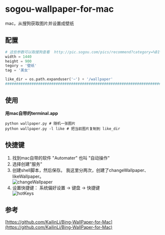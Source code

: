 # sogou-wallpaper-for-mac
mac，从搜狗获取图片并设置成壁纸

## 配置
```Python
# 这些参数可以取搜狗查看  http://pic.sogou.com/pics/recommend?category=%B1%DA%D6%BD&from=home#%E5%85%A8%E9%83%A8%2610
width = 1440
height = 900
tegory = '壁纸'
tag = '美女'

like_dir = os.path.expanduser('~') + '/wallpaper'
################################################################################
```

## 使用
**用mac自带的terminal.app**
```
python wallpaper.py # 随机一张图片
python wallpaper.py -l like # 把当前图片复制到 like_dir
```

## 快捷键
1. 找到mac自带的软件 "Automater" 也叫 "自动操作"  
2. 选择创建"服务"  
3. 创建shell脚本，然后保存。 我这里分两次，创建了changeWallpaper、likeWallpaper。    
![changeWallpaper](https://github.com/lepoch/sogou-wallpaper-for-mac/raw/master/img/1.png)
4. 设置快捷键： 系统偏好设置 -> 键盘 -> 快捷键   
![hotKeys](https://github.com/lepoch/sogou-wallpaper-for-mac/raw/master/img/2.png)


## 参考
[https://github.com/KailinLi/Bing-WallPaper-for-Mac](https://github.com/KailinLi/Bing-WallPaper-for-Mac)
